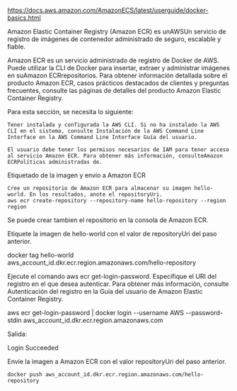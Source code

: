 https://docs.aws.amazon.com/AmazonECS/latest/userguide/docker-basics.html


Amazon Elastic Container Registry (Amazon ECR) es unAWSUn servicio de registro de imágenes de contenedor administrado de seguro, escalable y fiable.



Amazon ECR es un servicio administrado de registro de Docker de AWS. Puede utilizar la CLI de Docker para insertar, extraer y administrar imágenes en suAmazon ECRrepositorios. Para obtener información detallada sobre el producto Amazon ECR, casos prácticos destacados de clientes y preguntas frecuentes, consulte las páginas de detalles del producto Amazon Elastic Container Registry.

Para esta sección, se necesita lo siguiente:

    Tener instalada y configurada la AWS CLI. Si no ha instalado la AWS CLI en el sistema, consulte Instalación de la AWS Command Line Interface en la AWS Command Line Interface Guía del usuario.

    El usuario debe tener los permisos necesarios de IAM para tener acceso al servicio Amazon ECR. Para obtener más información, consulteAmazon ECRPolíticas administradas de.

Etiquetado de la imagen y envío a Amazon ECR

    Cree un repositorio de Amazon ECR para almacenar su imagen hello-world. En los resultados, anote el repositoryUri. 
    aws ecr create-repository --repository-name hello-repository --region region

Se puede crear tambien el repositorio en la consola de Amazon ECR. 




Etiquete la imagen de hello-world con el valor de repositoryUri del paso anterior.

docker tag hello-world aws_account_id.dkr.ecr.region.amazonaws.com/hello-repository

Ejecute el comando aws ecr get-login-password. Especifique el URI del registro en el que desea autenticar. Para obtener más información, consulte Autenticación del registro en la Guía del usuario de Amazon Elastic Container Registry.

aws ecr get-login-password | docker login --username AWS --password-stdin aws_account_id.dkr.ecr.region.amazonaws.com

Salida:

Login Succeeded

Envíe la imagen a Amazon ECR con el valor repositoryUri del paso anterior.

    docker push aws_account_id.dkr.ecr.region.amazonaws.com/hello-repository



